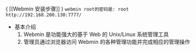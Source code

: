 ( [[Webmin 安装步骤]] )
`webmin root的密码是: root`    `http://192.168.200.130:7777/`

- 基本介绍
	1. Webmin 是功能强大的基于 Web 的 Unix/Linux 系统管理工具
	2. 管理员通过浏览器访问 Webmin 的各种管理功能并完成相应的管理操作

